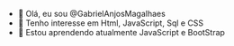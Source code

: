 - 👋 Olá, eu sou @GabrielAnjosMagalhaes
- 👀 Tenho interesse em Html, JavaScript, Sql e CSS 
- 🌱 Estou aprendendo atualmente JavaScript e BootStrap
<!---
GabrielAnjosMagalhaes/GabrielAnjosMagalhaes is a ✨ special ✨ repository because its `README.md` (this file) appears on your GitHub profile.
You can click the Preview link to take a look at your changes.
--->
